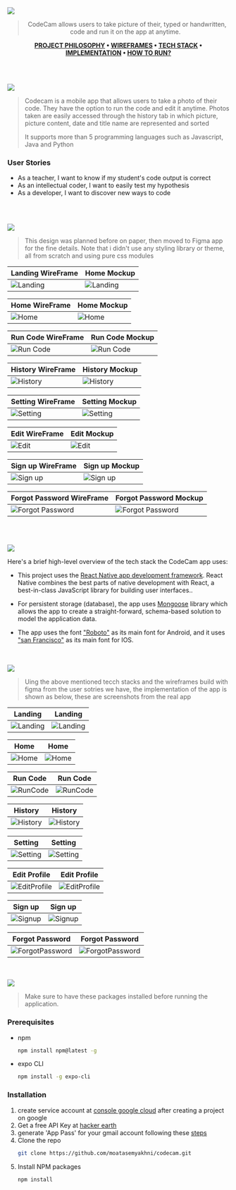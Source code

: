 <img src="./readme/title1.svg"/>

<div align="center">

> CodeCam allows users to take picture of their, typed or handwritten, code and run it on the app at anytime.  

**[PROJECT PHILOSOPHY](https://github.com/moatasemyakhni/codecam#-project-philosophy) • [WIREFRAMES](https://github.com/moatasemyakhni/codecam#-wireframes) • [TECH STACK](https://github.com/moatasemyakhni/codecam#-tech-stack) • [IMPLEMENTATION](https://github.com/moatasemyakhni/codecam#-impplementation) • [HOW TO RUN?](https://github.com/moatasemyakhni/codecam#-how-to-run)**

</div>

<br><br>


<img src="./readme/title2.svg"/>

> Codecam is a mobile app that allows users to take a photo of their code. They have the option to run the code and edit it anytime. Photos taken are easily accessed through the history tab in which picture, picture content, date and title name are represented and sorted
> 
> It supports more than 5 programming languages such as Javascript, Java and Python

### User Stories
- As a teacher, I want to know if my student's code output is correct
- As an intellectual coder, I want to easily test my hypothesis 
- As a developer, I want to discover new ways to code

<br><br>

<img src="./readme/title3.svg"/>

> This design was planned before on paper, then moved to Figma app for the fine details.
Note that i didn't use any styling library or theme, all from scratch and using pure css modules

| Landing WireFrame | Home Mockup |
| -----------------| -----|
| ![Landing](https://github.com/moatasemyakhni/codecam/blob/main/readme/Landing_Page_WireFrame.jpg) | ![Landing](https://github.com/moatasemyakhni/codecam/blob/main/readme/Landing_Page.jpg) |

| Home WireFrame | Home Mockup |
| -----------------| -----|
| ![Home](https://github.com/moatasemyakhni/codecam/blob/main/readme/Home_Page_WireFrame.jpg) | ![Home](https://github.com/moatasemyakhni/codecam/blob/main/readme/Home_Page.jpg) |

| Run Code WireFrame | Run Code Mockup |
| -----------------| -----|
| ![Run Code](https://github.com/moatasemyakhni/codecam/blob/main/readme/Run_Code_Page_WireFrame.jpg) | ![Run Code](https://github.com/moatasemyakhni/codecam/blob/main/readme/Run_Code_Page.jpg) |

| History WireFrame | History Mockup |
| -----------------| -----|
| ![History](https://github.com/moatasemyakhni/codecam/blob/main/readme/History_Page_WireFrame.jpg) | ![History](https://github.com/moatasemyakhni/codecam/blob/main/readme/History_Page.jpg) |

| Setting WireFrame | Setting Mockup |
| -----------------| -----|
| ![Setting](https://github.com/moatasemyakhni/codecam/blob/main/readme/Setting_Page_WireFrame.jpg) | ![Setting](https://github.com/moatasemyakhni/codecam/blob/main/readme/Setting_Page.jpg) |


| Edit WireFrame | Edit Mockup |
| -----------------| -----|
| ![Edit](https://github.com/moatasemyakhni/codecam/blob/main/readme/Edit_Profile_Page_WireFrame.jpg) | ![Edit](https://github.com/moatasemyakhni/codecam/blob/main/readme/Edit_Profile_Page.jpg) |

| Sign up WireFrame | Sign up Mockup |
| -----------------| -----|
| ![Sign up](https://github.com/moatasemyakhni/codecam/blob/main/readme/Signup_Page_WireFrame.jpg) | ![Sign up](https://github.com/moatasemyakhni/codecam/blob/main/readme/Signup_Page.jpg) |

| Forgot Password WireFrame | Forgot Password Mockup |
| -----------------| -----|
| ![Forgot Password](https://github.com/moatasemyakhni/codecam/blob/main/readme/Forgot_Password_Wireframe.jpg) | ![Forgot Password](https://github.com/moatasemyakhni/codecam/blob/main/readme/Forgot_Password.jpg) |


<br><br>

<img src="./readme/title4.svg"/>

Here's a brief high-level overview of the tech stack the CodeCam app uses:

- This project uses the [React Native app development framework](https://reactnative.dev/). React Native combines the best parts of native development with React, a best-in-class JavaScript library for building user interfaces..
- For persistent storage (database), the app uses [Mongoose](https://mongoosejs.com/) library which allows the app to create a straight-forward, schema-based solution to model the application data.

- The app uses the font ["Roboto"](https://fonts.google.com/specimen/Roboto) as its main font for Android, and it uses ["san Francisco"](https://www.dafontfree.io/san-francisco-font-free) as its main font for IOS.



<br><br>
<img src="./readme/title5.svg"/>

> Uing the above mentioned tecch stacks and the wireframes build with figma from the user sotries we have, the implementation of the app is shown as below, these are screenshots from the real app

| Landing | Landing |
| -----------------| -----|
| ![Landing](https://github.com/moatasemyakhni/codecam/blob/main/readme/implementation/dark/Login.png) | ![Landing](https://github.com/moatasemyakhni/codecam/blob/main/readme/implementation/light/Login.png) |

| Home | Home |
| -----------------| -----|
| ![Home](https://github.com/moatasemyakhni/codecam/blob/main/readme/implementation/dark/Home.gif) | ![Home](https://github.com/moatasemyakhni/codecam/blob/main/readme/implementation/dark/Home.png) |

| Run Code | Run Code |
| -----------------| -----|
| ![RunCode](https://github.com/moatasemyakhni/codecam/blob/main/readme/implementation/dark/RunCode.png) | ![RunCode](https://github.com/moatasemyakhni/codecam/blob/main/readme/implementation/light/RunCode.gif) |

| History | History |
| -----------------| -----|
| ![History](https://github.com/moatasemyakhni/codecam/blob/main/readme/implementation/dark/History.gif) | ![History](https://github.com/moatasemyakhni/codecam/blob/main/readme/implementation/light/History.png) |

| Setting | Setting |
| -----------------| -----|
| ![Setting](https://github.com/moatasemyakhni/codecam/blob/main/readme/implementation/dark/Setting.png) | ![Setting](https://github.com/moatasemyakhni/codecam/blob/main/readme/implementation/light/Setting.png) |

| Edit Profile | Edit Profile |
| -----------------| -----|
| ![EditProfile](https://github.com/moatasemyakhni/codecam/blob/main/readme/implementation/dark/EditProfile.png) | ![EditProfile](https://github.com/moatasemyakhni/codecam/blob/main/readme/implementation/light/EditProfile.png) |

| Sign up | Sign up |
| -----------------| -----|
| ![Signup](https://github.com/moatasemyakhni/codecam/blob/main/readme/implementation/dark/Signup.png) | ![Signup](https://github.com/moatasemyakhni/codecam/blob/main/readme/implementation/light/Signup.png) |

| Forgot Password | Forgot Password |
| -----------------| -----|
| ![ForgotPassword](https://github.com/moatasemyakhni/codecam/blob/main/readme/implementation/dark/ForgotPassword.png) | ![ForgotPassword](https://github.com/moatasemyakhni/codecam/blob/main/readme/implementation/light/ForgotPassword.png) |




<br><br>
<img src="./readme/title6.svg"/>


> Make sure to have these packages installed before running the application.

### Prerequisites

* npm
  ```sh
  npm install npm@latest -g
  ```
* expo CLI
   ```sh
   npm install -g expo-cli
   ```

### Installation

1. create service account at [console google cloud](https://console.cloud.google.com/getting-started) after creating a project on google
2. Get a free API Key at [hacker earth](https://www.hackerearth.com/docs/wiki/developers/v4/)
3. generate 'App Pass' for your gmail account following these [steps](https://support.google.com/mail/answer/185833?hl=en)
4. Clone the repo
   ```sh
   git clone https://github.com/moatasemyakhni/codecam.git
   ```
5. Install NPM packages
   ```sh
   npm install
   ```


